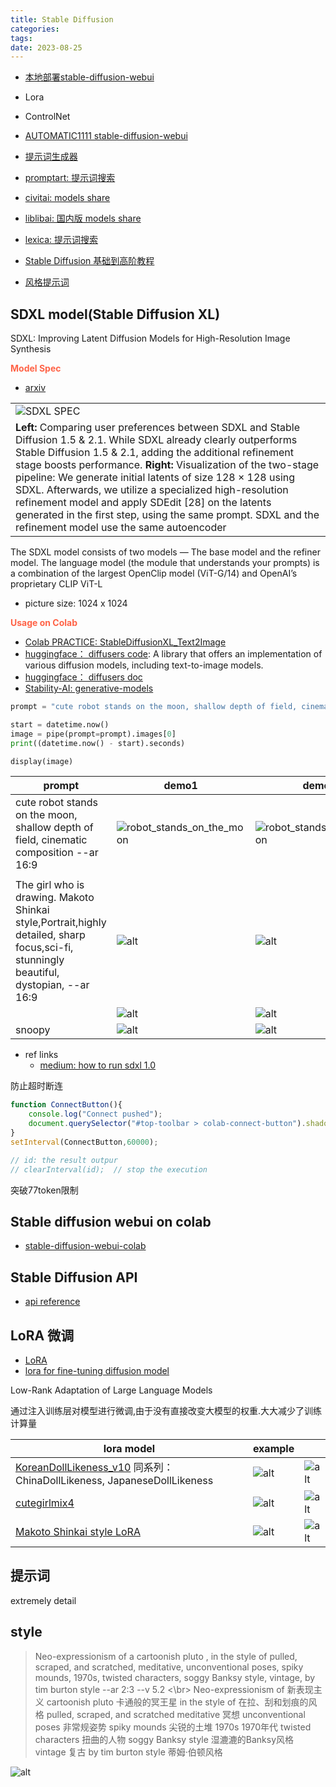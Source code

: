 ```yaml
---
title: Stable Diffusion
categories: 
tags: 
date: 2023-08-25
---
```


- [本地部署stable-diffusion-webui](https://sspai.com/post/79868)
- Lora
- ControlNet 
- [AUTOMATIC1111 stable-diffusion-webui](https://github.com/AUTOMATIC1111/stable-diffusion-webui)
- [提示词生成器](https://tag.redsex.cc/)
- [promptart: 提示词搜索](https://promptart.cc/)
- [civitai: models share](https://civitai.com/)
- [liblibai: 国内版 models share](https://www.liblibai.com/)
- [lexica: 提示词搜索](https://lexica.art/)
- [Stable Diffusion 基础到高阶教程](https://vocus.cc/neversaysd/home)

- [风格提示词](https://supagruen.github.io/StableDiffusion-CheatSheet/)
## SDXL model(Stable Diffusion XL)

SDXL: Improving Latent Diffusion Models for High-Resolution Image Synthesis

**<font color='Tomato'>Model Spec</font>**

- [arxiv](https://arxiv.org/abs/2307.01952)

|     |
| --- |
| ![SDXL SPEC](https://cdn.jsdelivr.net/gh/YeeKal/img_land/blog/08/2023-08-25_15-18.png) |
|**Left:** Comparing user preferences between SDXL and Stable Diffusion 1.5 & 2.1. While SDXL already clearly outperforms Stable Diffusion 1.5 & 2.1, adding the additional refinement stage boosts performance. **Right:** Visualization of the two-stage pipeline: We generate initial latents of size 128 × 128 using SDXL. Afterwards, we utilize a specialized high-resolution refinement model and apply SDEdit [28] on the latents generated in the first step, using the same prompt. SDXL and the refinement model use the same autoencoder |


The SDXL model consists of two models — The base model and the refiner model. The language model (the module that understands your prompts) is a combination of the largest OpenClip model (ViT-G/14) and OpenAI’s proprietary CLIP ViT-L

- picture size: 1024 x 1024


**<font color='Tomato'>Usage on Colab</font>**

- [Colab PRACTICE: StableDiffusionXL_Text2Image](https://colab.research.google.com/drive/18ZwvrW6uOcJchFwEnOMIBCiTwmkPBMvG#scrollTo=bVWg9enGtdNt)
- [huggingface： diffusers code](https://github.com/huggingface/diffusers): A library that offers an implementation of various diffusion models, including text-to-image models.
- [huggingface： diffusers doc](https://huggingface.co/docs/diffusers/v0.20.0/en/api/pipelines/stable_diffusion/stable_diffusion_xl)
- [Stability-AI: generative-models](https://github.com/Stability-AI/generative-models)

```python
prompt = "cute robot stands on the moon, shallow depth of field, cinematic composition --ar 16:9"

start = datetime.now()
image = pipe(prompt=prompt).images[0]
print((datetime.now() - start).seconds)

display(image)
```

|prompt| demo1  | demo2  |
|---|---|---|
|cute robot stands on the moon, shallow depth of field, cinematic composition --ar 16:9| ![robot_stands_on_the_moon](https://cdn.jsdelivr.net/gh/YeeKal/img_land/blog/08/download.png)  | ![robot_stands_on_the_moon](https://cdn.jsdelivr.net/gh/YeeKal/img_land/blog/08/stable_diffusion_robot2.png)  |
|||
|The girl who is drawing. Makoto Shinkai style,Portrait,highly detailed, sharp focus,sci-fi, stunningly beautiful, dystopian, --ar 16:9|![alt](https://cdn.jsdelivr.net/gh/YeeKal/img_land/blog/08/20230826123856.png)|![alt](https://cdn.jsdelivr.net/gh/YeeKal/img_land/blog/08/20230826131728.png)|
||![alt](https://cdn.jsdelivr.net/gh/YeeKal/img_land/blog/08/20230826132320.png)|![alt](https://cdn.jsdelivr.net/gh/YeeKal/img_land/blog/08/20230826132320.png)|
|snoopy|![alt](https://cdn.jsdelivr.net/gh/YeeKal/img_land/blog/08/20230827102254.png)|![alt](https://cdn.jsdelivr.net/gh/YeeKal/img_land/blog/08/20230827102254.png)|


- ref links
    - [medium: how to run sdxl 1.0](https://medium.com/@andysingal/how-to-run-sdxl-1-0-model-629048e49e70)

防止超时断连

```js
function ConnectButton(){
    console.log("Connect pushed"); 
    document.querySelector("#top-toolbar > colab-connect-button").shadowRoot.querySelector("#connect").click() 
}
setInterval(ConnectButton,60000);

// id: the result outpur
// clearInterval(id);  // stop the execution
```

突破77token限制

## Stable diffusion webui on colab

- [stable-diffusion-webui-colab](https://github.com/camenduru/stable-diffusion-webui-colab)

## Stable Diffusion API

- [api reference](https://platform.stability.ai/docs/api-reference#tag/v1user)

## LoRA 微调

- [LoRA](https://github.com/microsoft/LoRA)
- [lora for fine-tuning diffusion model](https://github.com/cloneofsimo/lora)

Low-Rank Adaptation of Large Language Models

通过注入训练层对模型进行微调,由于没有直接改变大模型的权重.大大减少了训练计算量

|lora model|example||
|---|---|---|
|[KoreanDollLikeness_v10](https://huggingface.co/Kanbara/doll-likeness-series) 同系列：ChinaDollLikeness, JapaneseDollLikeness|![alt](https://files.catbox.moe/r61ozj.png) |![alt](https://cdn.jsdelivr.net/gh/YeeKal/img_land/blog/08/20230827121527.png)|
|[cutegirlmix4](https://civitai.com/models/14171/cutegirlmix4)|![alt](https://i.imgur.com/EUu1iZ2.jpg)|![alt](https://i.imgur.com/xLtYSU7.png)|
|[Makoto Shinkai style LoRA](https://civitai.com/models/10626/makoto-shinkai-your-name-substyles-style-lora)|![alt](https://cdn.jsdelivr.net/gh/YeeKal/img_land/blog/08/20230827122526.png)|![alt](https://cdn.jsdelivr.net/gh/YeeKal/img_land/blog/08/20230827122603.png)|


## 提示词

extremely detail

## style


> Neo-expressionism of a cartoonish pluto , in the style of pulled, scraped, and scratched, meditative, unconventional poses, spiky mounds, 1970s, twisted characters, soggy Banksy style, vintage, by tim burton style --ar 2:3 --v 5.2 <\br> Neo-expressionism of 新表现主义 cartoonish pluto 卡通般的冥王星 in the style of 在拉、刮和划痕的风格 pulled, scraped, and scratched meditative 冥想 unconventional poses 非常规姿势 spiky mounds 尖锐的土堆 1970s 1970年代 twisted characters 扭曲的人物 soggy Banksy style 湿漉漉的Banksy风格 vintage 复古 by tim burton style 蒂姆·伯顿风格

![alt](https://d1tbi5ymsmhzj2.cloudfront.net/attachments/933565701162168371/1124782195991658527/RikeR_Neo-expressionism_of_a_cartoonish_pluto__in_the_style_of__db1cabb8-2b2d-4715-9865-9a4a8e51b671.webp)

